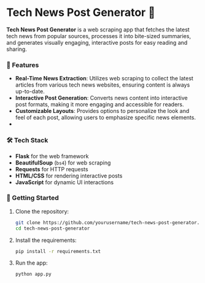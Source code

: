 # Tech News Post Generator 📲

**Tech News Post Generator** is a web scraping app that fetches the latest tech news from popular sources, processes it into bite-sized summaries, and generates visually engaging, interactive posts for easy reading and sharing.

### 🌟 Features

- **Real-Time News Extraction**: Utilizes web scraping to collect the latest articles from various tech news websites, ensuring content is always up-to-date.
- **Interactive Post Generation**: Converts news content into interactive post formats, making it more engaging and accessible for readers.
- **Customizable Layouts**: Provides options to personalize the look and feel of each post, allowing users to emphasize specific news elements.
- 
### 🛠️ Tech Stack

- **Flask** for the web framework
- **BeautifulSoup** (`bs4`) for web scraping
- **Requests** for HTTP requests
- **HTML/CSS** for rendering interactive posts
- **JavaScript** for dynamic UI interactions

### 🚀 Getting Started

1. Clone the repository:
   ```bash
   git clone https://github.com/yourusername/tech-news-post-generator.git
   cd tech-news-post-generator
2. Install the requirements:
   ```bash
   pip install -r requirements.txt

3. Run the app:
   ```bash
   python app.py

